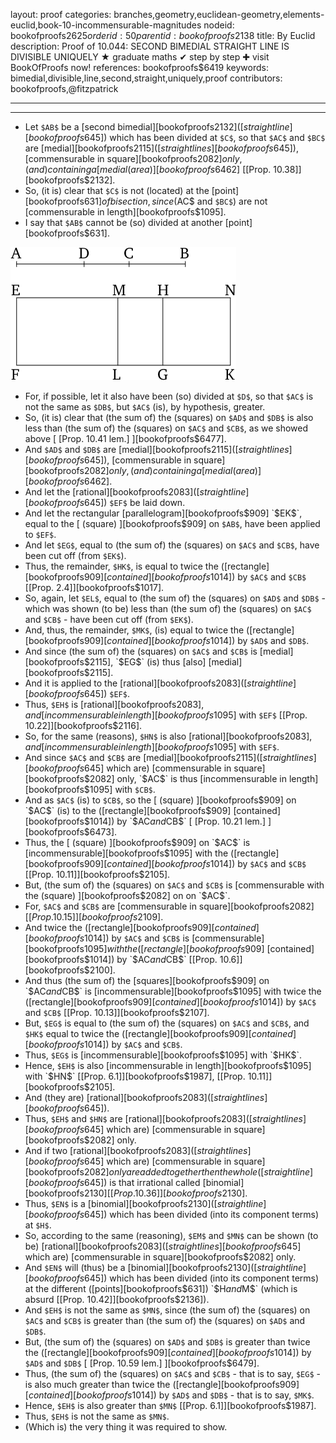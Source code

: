 layout: proof
categories: branches,geometry,euclidean-geometry,elements-euclid,book-10-incommensurable-magnitudes
nodeid: bookofproofs$2625
orderid: 50
parentid: bookofproofs$2138
title: By Euclid
description:  Proof of 10.044: SECOND BIMEDIAL STRAIGHT LINE IS DIVISIBLE UNIQUELY &#9733; graduate maths &#10004; step by step &#10010; visit BookOfProofs now!
references: bookofproofs$6419
keywords: bimedial,divisible,line,second,straight,uniquely,proof
contributors: bookofproofs,@fitzpatrick

---


---



* Let `$AB$` be a [second bimedial][bookofproofs$2132] ([straight line][bookofproofs$645]) which has been divided at `$C$`, so that `$AC$` and `$BC$` are [medial][bookofproofs$2115] ([straight lines][bookofproofs$645]), [commensurable in square][bookofproofs$2082] only, (and) containing a [medial (area) ][bookofproofs$6462] [[Prop. 10.38]][bookofproofs$2132].
* So, (it is) clear that `$C$` is not (located) at the [point][bookofproofs$631] of bisection, since ($AC$ and `$BC$`) are not [commensurable in length][bookofproofs$1095].
* I say that `$AB$` cannot be (so) divided at another [point][bookofproofs$631].

![fig044e](https://github.com/bookofproofs/bookofproofs.github.io/blob/main/_sources/_assets/images/euclid/Book10/fig044e.png?raw=true)

* For, if possible, let it also have been (so) divided at `$D$`, so that `$AC$` is not the same as `$DB$`, but `$AC$` (is), by hypothesis, greater.
* So, (it is) clear that (the sum of) the (squares) on `$AD$` and `$DB$` is also less than (the sum of) the (squares) on `$AC$` and `$CB$`, as we showed above [ [Prop. 10.41 lem.] ][bookofproofs$6477].
* And `$AD$` and `$DB$` are [medial][bookofproofs$2115] ([straight lines][bookofproofs$645]), [commensurable in square][bookofproofs$2082] only, (and) containing a [medial (area) ][bookofproofs$6462].
* And let the [rational][bookofproofs$2083] ([straight line][bookofproofs$645]) `$EF$` be laid down.
* And let the rectangular [parallelogram][bookofproofs$909] `$EK$`, equal to the [ (square) ][bookofproofs$909] on `$AB$`, have been applied to `$EF$`.
* And let `$EG$`, equal to (the sum of) the (squares) on `$AC$` and `$CB$`, have been cut off (from `$EK$`).
* Thus, the remainder, `$HK$`, is equal to twice the ([rectangle][bookofproofs$909] [contained][bookofproofs$1014]) by `$AC$` and `$CB$` [[Prop. 2.4]][bookofproofs$1017].
* So, again, let `$EL$`, equal to (the sum of) the (squares) on `$AD$` and `$DB$` - which was shown (to be) less than (the sum of) the (squares) on `$AC$` and `$CB$` - have been cut off (from `$EK$`).
* And, thus, the remainder, `$MK$`, (is) equal to twice the ([rectangle][bookofproofs$909] [contained][bookofproofs$1014]) by `$AD$` and `$DB$`.
* And since (the sum of) the (squares) on `$AC$` and `$CB$` is [medial][bookofproofs$2115], `$EG$` (is) thus [also] [medial][bookofproofs$2115].
* And it is applied to the [rational][bookofproofs$2083] ([straight line][bookofproofs$645]) `$EF$`.
* Thus, `$EH$` is [rational][bookofproofs$2083], and [incommensurable in length][bookofproofs$1095] with `$EF$` [[Prop. 10.22]][bookofproofs$2116].
* So, for the same (reasons), `$HN$` is also [rational][bookofproofs$2083], and [incommensurable in length][bookofproofs$1095] with `$EF$`.
* And since `$AC$` and `$CB$` are [medial][bookofproofs$2115] ([straight lines][bookofproofs$645] which are) [commensurable in square][bookofproofs$2082] only, `$AC$` is thus [incommensurable in length][bookofproofs$1095] with `$CB$`.
* And as `$AC$` (is) to `$CB$`, so the [ (square) ][bookofproofs$909] on `$AC$` (is) to the ([rectangle][bookofproofs$909] [contained][bookofproofs$1014]) by `$AC$` and `$CB$` [ [Prop. 10.21 lem.] ][bookofproofs$6473].
* Thus, the [ (square) ][bookofproofs$909] on `$AC$` is [incommensurable][bookofproofs$1095] with the ([rectangle][bookofproofs$909] [contained][bookofproofs$1014]) by `$AC$` and `$CB$` [[Prop. 10.11]][bookofproofs$2105].
* But, (the sum of) the (squares) on `$AC$` and `$CB$` is [commensurable with the (square) ][bookofproofs$2082] on on `$AC$`.
* For, `$AC$` and `$CB$` are [commensurable in square][bookofproofs$2082] [[Prop. 10.15]][bookofproofs$2109].
* And twice the ([rectangle][bookofproofs$909] [contained][bookofproofs$1014]) by `$AC$` and `$CB$` is [commensurable][bookofproofs$1095] with the ([rectangle][bookofproofs$909] [contained][bookofproofs$1014]) by `$AC$` and `$CB$` [[Prop. 10.6]][bookofproofs$2100].
* And thus (the sum of) the [squares][bookofproofs$909] on `$AC$` and `$CB$` is [incommensurable][bookofproofs$1095] with twice the ([rectangle][bookofproofs$909] [contained][bookofproofs$1014]) by `$AC$` and `$CB$` [[Prop. 10.13]][bookofproofs$2107].
* But, `$EG$` is equal to (the sum of) the (squares) on `$AC$` and `$CB$`, and `$HK$` equal to twice the ([rectangle][bookofproofs$909] [contained][bookofproofs$1014]) by `$AC$` and `$CB$`.
* Thus, `$EG$` is [incommensurable][bookofproofs$1095] with `$HK$`.
* Hence, `$EH$` is also [incommensurable in length][bookofproofs$1095] with `$HN$` [[Prop. 6.1]][bookofproofs$1987], [[Prop. 10.11]][bookofproofs$2105].
* And (they are) [rational][bookofproofs$2083] ([straight lines][bookofproofs$645]).
* Thus, `$EH$` and `$HN$` are [rational][bookofproofs$2083] ([straight lines][bookofproofs$645] which are) [commensurable in square][bookofproofs$2082] only.
* And if two [rational][bookofproofs$2083] ([straight lines][bookofproofs$645] which are) [commensurable in square][bookofproofs$2082] only are added together then the whole ([straight line][bookofproofs$645]) is that irrational called [binomial][bookofproofs$2130] [[Prop. 10.36]][bookofproofs$2130].
* Thus, `$EN$` is a [binomial][bookofproofs$2130] ([straight line][bookofproofs$645]) which has been divided (into its component terms) at `$H$`.
* So, according to the same (reasoning), `$EM$` and `$MN$` can be shown (to be) [rational][bookofproofs$2083] ([straight lines][bookofproofs$645] which are) [commensurable in square][bookofproofs$2082] only.
* And `$EN$` will (thus) be a [binomial][bookofproofs$2130] ([straight line][bookofproofs$645]) which has been divided (into its component terms) at the different ([points][bookofproofs$631]) `$H$` and `$M$` (which is absurd [[Prop. 10.42]][bookofproofs$2136]).
* And `$EH$` is not the same as `$MN$`, since (the sum of) the (squares) on `$AC$` and `$CB$` is greater than (the sum of) the (squares) on `$AD$` and `$DB$`.
* But, (the sum of) the (squares) on `$AD$` and `$DB$` is greater than twice the ([rectangle][bookofproofs$909] [contained][bookofproofs$1014]) by `$AD$` and `$DB$` [ [Prop. 10.59 lem.] ][bookofproofs$6479].
* Thus, (the sum of) the (squares) on `$AC$` and `$CB$` - that is to say, `$EG$` - is also much greater than twice the ([rectangle][bookofproofs$909] [contained][bookofproofs$1014]) by `$AD$` and `$DB$` - that is to say, `$MK$`.
* Hence, `$EH$` is also greater than `$MN$` [[Prop. 6.1]][bookofproofs$1987].
* Thus, `$EH$` is not the same as `$MN$`.
* (Which is) the very thing it was required to show.
